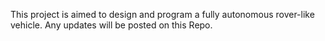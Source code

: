 This project is aimed to design and program a fully autonomous rover-like vehicle. Any updates will be posted on this Repo.
